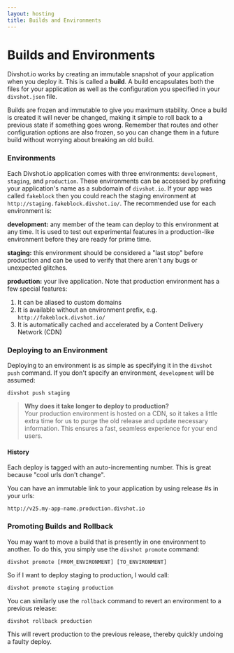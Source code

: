 ```yaml
---
layout: hosting
title: Builds and Environments
---
```


# Builds and Environments

Divshot.io works by creating an immutable snapshot of your application when you deploy
it. This is called a **build**. A build encapsulates both the files for your application
as well as the configuration you specified in your `divshot.json` file.

Builds are frozen and immutable to give you maximum stability. Once a build is created it
will never be changed, making it simple to roll back to a previous state if something goes
wrong. Remember that routes and other configuration options are also frozen, so you can
change them in a future build without worrying about breaking an old build.

### Environments

Each Divshot.io application comes with three environments: `development`, `staging`, and
`production`. These environments can be accessed by prefixing your application's name as
a subdomain of `divshot.io`. If your app was called `fakeblock` then you could reach 
the staging environment at `http://staging.fakeblock.divshot.io/`. The recommended use
for each environment is:

**development:** any member of the team can deploy to this environment at any time. It
is used to test out experimental features in a production-like environment before they
are ready for prime time.

**staging:** this environment should be considered a "last stop" before production and
can be used to verify that there aren't any bugs or unexpected glitches.

**production:** your live application. Note that production environment has a few special features:



1. It can be aliased to custom domains
2. It is available without an environment prefix, e.g. `http://fakeblock.divshot.io/`
3. It is automatically cached and accelerated by a Content Delivery Network (CDN)

### Deploying to an Environment

Deploying to an environment is as simple as specifying it in the `divshot push` command.
If you don't specify an environment, `development` will be assumed:

    divshot push staging
    
> **Why does it take longer to deploy to production?**  
> Your production environment is hosted on a CDN, so it takes a little extra time for us to purge the old release and update necessary information. This ensures a fast, seamless experience for your end users.
    

#### History

Each deploy is tagged with an auto-incrementing number. This is great because "cool urls don't change".

You can have an immutable link to your application by using release #s in your urls:

    http://v25.my-app-name.production.divshot.io

### Promoting Builds and Rollback

You may want to move a build that is presently in one environment to another. To do this, you
simply use the `divshot promote` command:

    divshot promote [FROM_ENVIRONMENT] [TO_ENVIRONMENT]
    
So if I want to deploy staging to production, I would call:

    divshot promote staging production
    
You can similarly use the `rollback` command to revert an environment to a previous release:

    divshot rollback production
    
This will revert production to the previous release, thereby quickly undoing a faulty deploy.